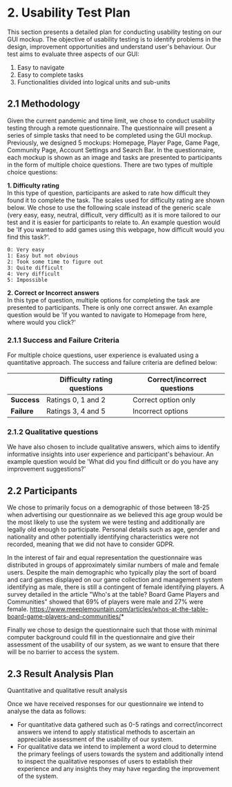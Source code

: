# 2. Usability Test Plan
This section presents a detailed plan for conducting usability testing on our GUI mockup. 
The objective of usability testing is to identify problems in the design, improvement opportunities and understand user's behaviour.
Our test aims to evaluate three aspects of our GUI: <br>
1. Easy to navigate 
2. Easy to complete tasks
3. Functionalities divided into logical units and sub-units

## 2.1 Methodology
Given the current pandemic and time limit, we chose to conduct usability testing through a remote questionnaire.
The questionnaire will present a series of simple tasks that need to be completed using the GUI mockup.
Previously, we designed 5 mockups: Homepage, Player Page, Game Page, Community Page, Account Settings and Search Bar.
In the questionnaire, each mockup is shown as an image and tasks are presented to participants in the form of multiple choice questions.
There are two types of multiple choice questions: <br>

**1. Difficulty rating** <br>
In this type of question, participants are asked to rate how difficult they found it to complete the task.
The scales used for difficulty rating are shown below. 
We chose to use the following scale instead of the generic scale (very easy, easy, neutral, difficult, very difficult) 
as it is more tailored to our test and it is easier for participants to relate to. An example question would be 'If you wanted to add games using this webpage, how difficult would you find this task?'. 

    0: Very easy
    1: Easy but not obvious
    2: Took some time to figure out
    3: Quite difficult
    4: Very difficult
    5: Impossible

**2. Correct or Incorrect answers** <br>
In this type of question, multiple options for completing the task are presented to participants. There is only one correct answer. An example question would be 'If you wanted to navigate to Homepage from here, where would you click?'

### 2.1.1 Success and Failure Criteria  
For multiple choice questions, user experience is evaluated using a quantitative approach. The success and failure criteria are defined below:

| |**Difficulty rating questions** | **Correct/incorrect questions** |
| ------ | ------ | ------ |
|**Success**|Ratings 0, 1 and 2|Correct option only|
|**Failure**|Ratings 3, 4 and 5|Incorrect options| 

### 2.1.2 Qualitative questions 
We have also chosen to include qualitative answers, which aims to identify informative insights into user experience and participant's behaviour.
An example question would be 'What did you find difficult or do you have any improvement suggestions?'


## 2.2 Participants 
We chose to primarily focus on a demographic of those between 18-25 when advertising our questionnaire as we believed this age group would be the most 
likely to use the system we were testing and additionally are legally old enough to participate. Personal details such as age, gender and nationality 
and other potentially identifying characteristics were not recorded, meaning that we did not have to consider GDPR. 

In the interest of fair and equal representation the questionnaire was distributed in groups of approximately similar numbers of male and female users. 
Despite the main demographic who typically play the sort of board and card games displayed on our game collection and management system identifying as male, 
there is still a contingent of female identifying players. A survey detailed in the article "Who's at the table? Board Game Players and Communities" showed 
that 69% of players were male and 27% were female. https://www.meeplemountain.com/articles/whos-at-the-table-board-game-players-and-communities/*

Finally we chose to design the questionnaire such that those with minimal computer background could fill in the questionnaire and give their assessment
of the usability of our system, as we want to ensure that there will be no barrier to access the system.

## 2.3 Result Analysis Plan 
Quantitative and qualitative result analysis 

Once we have received responses for our questionnaire we intend to analyse the data as follows:

* For quantitative data gathered such as 0-5 ratings and correct/incorrect answers we intend to apply statistical methods to ascertain an appreciable assessment of the usability of our system.
* For qualitative data we intend to implement a word cloud to determine the primary feelings of users towards the system and additionally intend to inspect the qualitative responses of users to establish their experience and any insights they may have regarding the improvement of the system.